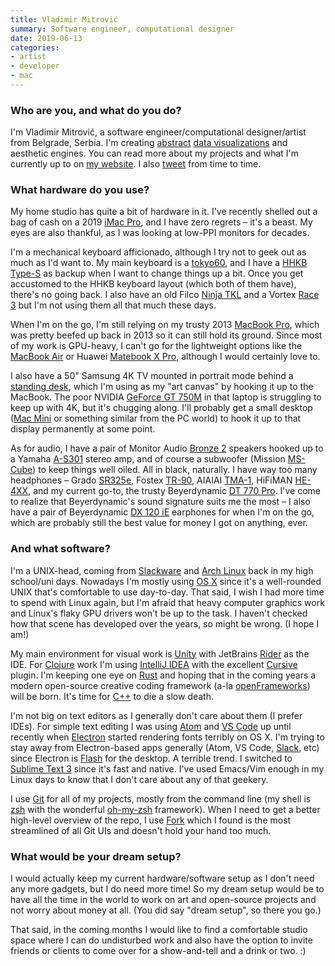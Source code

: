 ```yaml
---
title: Vladimir Mitrović
summary: Software engineer, computational designer
date: 2019-06-13
categories:
- artist 
- developer
- mac
---
```


### Who are you, and what do you do?

I'm Vladimir Mitrović, a software engineer/computational designer/artist from Belgrade, Serbia. I'm creating [abstract](http://brutalism.rs/project/unwelcome-gaze/ "Vladimir's social graph project.") [data visualizations](http://brutalism.rs/project/itinerant/ "Vladimir's experimental weather forecast project.") and aesthetic engines. You can read more about my projects and what I'm currently up to on [my website](http://brutalism.rs/ "Vladimir's website."). I also [tweet](https://twitter.com/pttrn "Vladimir's Twitter account.") from time to time.

### What hardware do you use?

My home studio has quite a bit of hardware in it. I've recently shelled out a bag of cash on a 2019 [iMac Pro][imac-pro], and I have zero regrets – it's a beast. My eyes are also thankful, as I was looking at low-PPI monitors for decades.

I'm a mechanical keyboard afficionado, although I try not to geek out as much as I'd want to. My main keyboard is a [tokyo60][], and I have a [HHKB Type-S][happy-hacking-keyboard-professional-type-s] as backup when I want to change things up a bit. Once you get accustomed to the HHKB keyboard layout (which both of them have), there's no going back. I also have an old Filco [Ninja TKL][ninja-majestouch-2] and a Vortex [Race 3][race-3] but I'm not using them all that much these days.

When I'm on the go, I'm still relying on my trusty 2013 [MacBook Pro][macbook-pro], which was pretty beefed up back in 2013 so it can still hold its ground. Since most of my work is GPU-heavy, I can't go for the lightweight options like the [MacBook Air][macbook-air] or Huawei [Matebook X Pro][matebook-x-pro], although I would certainly love to.

I also have a 50" Samsung 4K TV mounted in portrait mode behind a [standing desk][jaswig], which I'm using as my "art canvas" by hooking it up to the MacBook. The poor NVIDIA [GeForce GT 750M][geforce-gt-750m] in that laptop is struggling to keep up with 4K, but it's chugging along. I'll probably get a small desktop ([Mac Mini][mac-mini] or something similar from the PC world) to hook it up to that display permanently at some point.

As for audio, I have a pair of Monitor Audio [Bronze 2][bronze-2] speakers hooked up to a Yamaha [A-S301][] stereo amp, and of course a subwoofer (Mission [MS-Cube][]) to keep things well oiled. All in black, naturally. I have way too many headphones – Grado [SR325e][], Fostex [TR-90][], AIAIAI [TMA-1][], HiFiMAN [HE-4XX][], and my current go-to, the trusty Beyerdynamic [DT 770 Pro][dt-770-pro]. I've come to realize that Beyerdynamic's sound signature suits me the most – I also have a pair of Beyerdynamic [DX 120 iE][dx-120-ie] earphones for when I'm on the go, which are probably still the best value for money I got on anything, ever.

### And what software?

I'm a UNIX-head, coming from [Slackware][] and [Arch Linux][arch-linux] back in my high school/uni days. Nowadays I'm mostly using [OS X][macos] since it's a well-rounded UNIX that's comfortable to use day-to-day. That said, I wish I had more time to spend with Linux again, but I'm afraid that heavy computer graphics work and Linux's flaky GPU drivers won't be up to the task. I haven't checked how that scene has developed over the years, so might be wrong. (I hope I am!)

My main environment for visual work is [Unity][] with JetBrains [Rider][] as the IDE. For [Clojure][] work I'm using [IntelliJ IDEA][intellij-idea] with the excellent [Cursive][] plugin. I'm keeping one eye on [Rust][] and hoping that in the coming years a modern open-source creative coding framework (a-la [openFrameworks][]) will be born. It's time for [C++][c-plusplus] to die a slow death.

I'm not big on text editors as I generally don't care about them (I prefer IDEs). For simple text editing I was using [Atom][] and [VS Code][visual-studio-code] up until recently when [Electron][] started rendering fonts terribly on OS X. I'm trying to stay away from Electron-based apps generally (Atom, VS Code, [Slack][], etc) since Electron is [Flash][] for the desktop. A terrible trend. I switched to [Sublime Text 3][sublime-text] since it's fast and native. I've used Emacs/Vim enough in my Linux days to know that I don't care about any of that geekery.

I use [Git][] for all of my projects, mostly from the command line (my shell is [zsh][] with the wonderful [oh-my-zsh][] framework). When I need to get a better high-level overview of the repo, I use [Fork][] which I found is the most streamlined of all Git UIs and doesn't hold your hand too much.

### What would be your dream setup?

I would actually keep my current hardware/software setup as I don't need any more gadgets, but I do need more time! So my dream setup would be to have all the time in the world to work on art and open-source projects and not worry about money at all. (You did say "dream setup", so there you go.)

That said, in the coming months I would like to find a comfortable studio space where I can do undisturbed work and also have the option to invite friends or clients to come over for a show-and-tell and a drink or two. :)

[a-s301]: https://europe.yamaha.com/en/products/audio_visual/hifi_components/a-s301/index.html "An amplifier."
[arch-linux]: https://www.archlinux.org/ "A Linux distro."
[atom]: https://atom.io/ "A text editor based on web technology."
[bronze-2]: https://www.monitoraudio.com/en/product-ranges/bronze/bronze-2/ "Speakers."
[c-plusplus]: https://en.wikipedia.org/wiki/C%2B%2B "A compiled programming language."
[clojure]: https://en.wikipedia.org/wiki/Clojure "A dynamic programming language using the Java Virtual Machine."
[cursive]: https://cursive-ide.com/ "A Clojure IDE."
[dt-770-pro]: https://north-america.beyerdynamic.com/shop/hah/headphones-and-headsets/studio-and-stage/studio-headphones/dt-770-pro.html "Closed headphones."
[dx-120-ie]: https://www.whathifi.com/beyerdynamic/dx-120-ie/review "In-ear headphones."
[electron]: http://electron.atom.io/ "A developer tool for building desktop apps with web technology."
[flash]: https://en.wikipedia.org/wiki/Adobe_Flash "A software and animation editor."
[fork]: https://git-fork.com/ "A Git client."
[geforce-gt-750m]: https://www.geforce.com/hardware/notebook-gpus/geforce-gt-750m "A GPU for laptops."
[git]: https://git-scm.com/ "A version control system."
[happy-hacking-keyboard-professional-type-s]: http://web.archive.org/web/20210805082753/https://hhkeyboard.us/happyhacking/ "A mechanical keyboard."
[he-4xx]: https://drop.com/buy/massdrop-x-hifiman-he4xx-planar-magnetic-headphones#overview "On-ear headphones."
[imac-pro]: https://en.wikipedia.org/wiki/IMac_Pro "An all-in-one workstation."
[intellij-idea]: http://www.jetbrains.com/idea/ "A developer's IDE."
[jaswig]: http://www.jaswig.com/ "A standing desk."
[mac-mini]: https://www.apple.com/mac-mini/ "A small desktop computer."
[macbook-air]: https://www.apple.com/macbook-air/ "A very thin laptop."
[macbook-pro]: https://www.apple.com/macbook-pro/ "A laptop."
[macos]: https://en.wikipedia.org/wiki/MacOS "An operating system for Mac hardware."
[matebook-x-pro]: https://consumer.huawei.com/en/laptops/matebook-x-pro/ "A 13.9 inch PC laptop."
[ms-cube]: http://www.cmy.com.my/shop-online/mission-ms-cube-200w-active-subwoofer/ "A subwoofer."
[ninja-majestouch-2]: https://www.keyboardco.com/keyboard/usa-filco-ninja-majestouch-2-tenkeyless-nkr-tactile-action-keyboard.asp "A mechanical keyboard."
[oh-my-zsh]: https://github.com/robbyrussell/oh-my-zsh "A framework of extensions and themes for the zsh shell."
[openframeworks]: http://openframeworks.cc "A C++ library for creative projects."
[race-3]: http://www.vortexgear.tw/vortex2_2.asp?kind=47&kind2=225&kind3=&kind4=1044 "A mechanical keyboard."
[rider]: https://www.jetbrains.com/rider/ "A .NET IDE."
[rust]: https://www.rust-lang.org/en-US/ "A programming language."
[slack]: https://slack.com/ "A collaboration service."
[slackware]: http://www.slackware.com/ "A Linux distribution."
[sr325e]: http://www.gradolabs.com/headphones/prestige-series/item/5-sr325e "Over-the-ear headphones."
[sublime-text]: http://www.sublimetext.com/ "A coder's text editor."
[tma-1]: https://www.aiaiai.dk/store/headphones/tma-1 "DJ headphones."
[tokyo60]: http://tokyokeyboard.com/tokyo60/ "A mechanical keyboard."
[tr-90]: https://www.fostexinternational.com/docs/products/TR-Series.shtml "On-ear headphones."
[unity]: https://unity3d.com/unity/ "A cross-platform game development tool."
[visual-studio-code]: https://code.visualstudio.com/ "A development IDE."
[zsh]: https://www.zsh.org/ "An interactive shell and scripting language."
